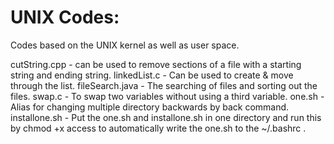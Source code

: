 UNIX Codes:
===========
Codes based on the UNIX kernel as well as user space.

cutString.cpp - can be used to remove sections of a file with a starting string and ending string.
linkedList.c - Can be used to create & move through the list.
fileSearch.java - The searching of files and sorting out the files.
swap.c - To swap two variables without using a third variable.
one.sh - Alias for changing multiple directory backwards by back command.
installone.sh - Put the one.sh and installone.sh in one directory and run this by chmod +x access to automatically write the one.sh to the ~/.bashrc .
